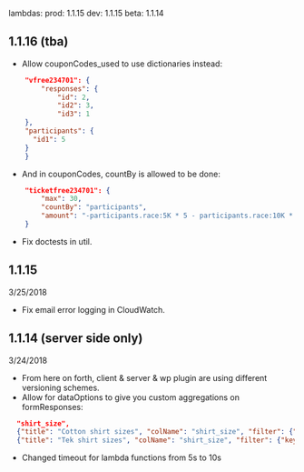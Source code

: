 lambdas:
prod: 1.1.15
dev: 1.1.15
beta: 1.1.14

## 1.1.16 (tba)
- Allow couponCodes_used to use dictionaries instead:
```json
	"vfree234701": {
		"responses": {
			"id": 2,
			"id2": 3,
			"id3": 1
    },
    "participants": {
      "id1": 5
    }
	}
```
- And in couponCodes, countBy is allowed to be done:
```json
	"ticketfree234701": {
		"max": 30,
		"countBy": "participants",
		"amount": "-participants.race:5K * 5 - participants.race:10K * 10"
	}
```
- Fix doctests in util.

## 1.1.15
3/25/2018
- Fix email error logging in CloudWatch.
## 1.1.14 (server side only)
3/24/2018
- From here on forth, client & server & wp plugin are using different versioning schemes.
- Allow for dataOptions to give you custom aggregations on formResponses:
```json
  "shirt_size",
  {"title": "Cotton shirt sizes", "colName": "shirt_size", "filter": {"key": "race", "value": "Mela"}},
  {"title": "Tek shirt sizes", "colName": "shirt_size", "filter": {"key": "race", "value": ["5K", "10K", "Half Marathon"]}},
```
- Changed timeout for lambda functions from 5s to 10s